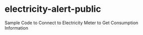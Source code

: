 # electricity-alert-public
Sample Code to Connect to Electricity Meter to Get Consumption Information
